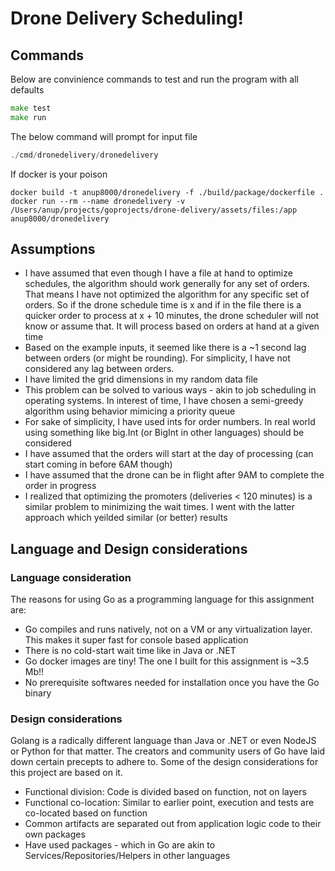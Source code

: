 # Drone Delivery Scheduling!

## Commands

Below are convinience commands to test and run the program with all defaults

```go
make test
make run
```

The below command will prompt for input file

```go
./cmd/dronedelivery/dronedelivery
```

If docker is your poison

```
docker build -t anup8000/dronedelivery -f ./build/package/dockerfile .
docker run --rm --name dronedelivery -v /Users/anup/projects/goprojects/drone-delivery/assets/files:/app anup8000/dronedelivery
```

## Assumptions

- I have assumed that even though I have a file at hand to optimize schedules, the algorithm should work generally for any set of orders. That means I have not optimized the algorithm for any specific set of orders. So if the drone schedule time is x and if in the file there is a quicker order to process at x + 10 minutes, the drone scheduler will not know or assume that. It will process based on orders at hand at a given time
- Based on the example inputs, it seemed like there is a ~1 second lag between orders (or might be rounding). For simplicity, I have not considered any lag between orders.
- I have limited the grid dimensions in my random data file
- This problem can be solved to various ways - akin to job scheduling in operating systems. In interest of time, I have chosen a semi-greedy algorithm using behavior mimicing a priority queue
- For sake of simplicity, I have used ints for order numbers. In real world using something like big.Int (or BigInt in other languages) should be considered
- I have assumed that the orders will start at the day of processing (can start coming in before 6AM though)
- I have assumed that the drone can be in flight after 9AM to complete the order in progress
- I realized that optimizing the promoters (deliveries < 120 minutes) is a similar problem to minimizing the wait times. I went with the latter approach which yeilded similar (or better) results

## Language and Design considerations

### Language consideration

The reasons for using Go as a programming language for this assignment are:

- Go compiles and runs natively, not on a VM or any virtualization layer. This makes it super fast for console based application
- There is no cold-start wait time like in Java or .NET
- Go docker images are tiny! The one I built for this assignment is ~3.5 Mb!!
- No prerequisite softwares needed for installation once you have the Go binary
  
### Design considerations
 
Golang is a radically different language than Java or .NET or even NodeJS or Python for that matter. The creators and community users of Go have laid down certain precepts to adhere to. Some of the design considerations for this project are based on it.

- Functional division: Code is divided based on function, not on layers
- Functional co-location: Similar to earlier point, execution and tests are co-located based on function
- Common artifacts are separated out from application logic code to their own packages
- Have used packages - which in Go are akin to Services/Repositories/Helpers in other languages